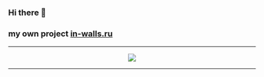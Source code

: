 ### Hi there 👋
### my own project [in-walls.ru](https://in-walls.ru)

***

<p align="center">
  <img src="https://media.giphy.com/media/PLHXDVAtmigIXZEOGa/giphy.gif" />
</p>


***
